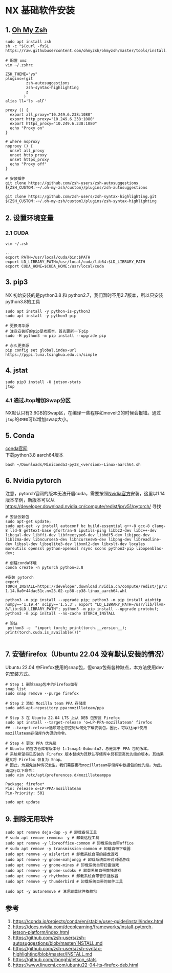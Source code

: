 # NX 基础软件安装
## 1. [Oh My Zsh](https://ohmyz.sh/)
```
sudo apt install zsh
sh -c "$(curl -fsSL https://raw.githubusercontent.com/ohmyzsh/ohmyzsh/master/tools/install.sh)"

# 配置 omz
vim ~/.zshrc

ZSH_THEME="ys"
plugins=(git
         zsh-autosuggestions
         zsh-syntax-highlighting
         z
        )
alias ll='ls -alF'

proxy () {
  export all_proxy="10.249.6.238:1080"
  export http_proxy="10.249.6.238:1080"
  export https_proxy="10.249.6.238:1080"
  echo "Proxy on"
}

# where noproxy
noproxy () {
  unset all_proxy
  unset http_proxy
  unset https_proxy
  echo "Proxy off"
}

# 安装插件
git clone https://github.com/zsh-users/zsh-autosuggestions ${ZSH_CUSTOM:-~/.oh-my-zsh/custom}/plugins/zsh-autosuggestions

git clone https://github.com/zsh-users/zsh-syntax-highlighting.git ${ZSH_CUSTOM:-~/.oh-my-zsh/custom}/plugins/zsh-syntax-highlighting

```
## 2. 设置环境变量
### 2.1 CUDA
```
vim ~/.zsh

...
export PATH=/usr/local/cuda/bin:$PATH
export LD_LIBRARY_PATH=/usr/local/cuda/lib64:$LD_LIBRARY_PATH
export CUDA_HOME=$CUDA_HOME:/usr/local/cuda
```

## 3. pip3
NX 初始安装的是python3.8 和 python2.7，我们暂时不用2.7版本，所以只安装python3.8的工具
```
sudo apt install -y python-is-python3
sudo apt install -y python3-pip

# 更换清华源
# 注意安装好的pip是老版本，首先更新一下pip
sudo -H python3 -m pip install --upgrade pip  

# 永久更换源
pip config set global.index-url https://pypi.tuna.tsinghua.edu.cn/simple

```

## 4. jstat
```
sudo pip3 install -U jetson-stats
jtop
```
### 4.1 通过Jtop增加Swap分区
NX默认只有3.6GB的Swap区，在编译一些程序如moveit2的时候会报错。通过`jtop`的`4MEO`可以增加swap大小。

## 5. Conda
[conda官网](https://docs.conda.io/en/latest/miniconda.html#installing)   
下载python3.8  aarch64版本
```
bash ~/Downloads/Miniconda3-py38_<version>-Linux-aarch64.sh
```

## 6. Nvidia pytorch
注意，pytorch官网的版本无法开启cuda，需要按照[Nvidia官方](https://docs.nvidia.com/deeplearning/frameworks/install-pytorch-jetson-platform/index.html)安装，这里以1.14版本举例，新版本可以从 https://developer.download.nvidia.cn/compute/redist/jp/v51/pytorch/ 寻找
```
# 安装依赖包
sudo apt-get update; 
sudo apt-get -y install autoconf bc build-essential g++-8 gcc-8 clang-8 lld-8 gettext-base gfortran-8 iputils-ping libbz2-dev libc++-dev libcgal-dev libffi-dev libfreetype6-dev libhdf5-dev libjpeg-dev liblzma-dev libncurses5-dev libncursesw5-dev libpng-dev libreadline-dev libssl-dev libsqlite3-dev libxml2-dev libxslt-dev locales moreutils openssl python-openssl rsync scons python3-pip libopenblas-dev;

# 创建conda环境
conda create -n pytorch python=3.8

#安装 pytorch
export TORCH_INSTALL=https://developer.download.nvidia.cn/compute/redist/jp/v51/pytorch/torch-1.14.0a0+44dac51c.nv23.02-cp38-cp38-linux_aarch64.whl

python3 -m pip install --upgrade pip; python3 -m pip install aiohttp numpy=='1.19.4' scipy=='1.5.3'; export "LD_LIBRARY_PATH=/usr/lib/llvm-8/lib:$LD_LIBRARY_PATH"; python3 -m pip install --upgrade protobuf; python3 -m pip install --no-cache $TORCH_INSTALL

# 验证
 python3 -c  "import torch; print(torch.__version__); print(torch.cuda.is_available())"
 
```
## 7. 安装firefox（Ubuntu 22.04 没有默认安装的情况）
Ubuntu 22.04 中Firefox使用的snap包，但snap包有各种缺点，本方法使用dev包安装方式。 
```
# Step 1 删除snap包中的Firefox如有
snap list
sudo snap remove --purge firefox

# Step 2 添加 Mozilla team PPA 存储库
sudo add-apt-repository ppa:mozillateam/ppa

# Step 3 在 Ubuntu 22.04 LTS 上从 DEB 包安装 Firefox
sudo apt install --target-release 'o=LP-PPA-mozillateam' firefox
## --target-release选项可让您控制从何处下载安装包。因此，可以让apt使用mozillateam存储库作为源的命令。

# Step 4 更改 PPA 优先级
# Ubuntu 的官方仓库有版本号 1:1snap1-0ubuntu2，总是高于 PPA 包的版本。
# 系统希望将已安装的 Firefox 版本替换为其默认存储库中具有更高优先级的版本。其结果是又将 Firefox 恢复为 Snap。
# 因此，为避免这种情况发生，我们需要更改mozillateam存储库中数据包的优先级。为此，请运行以下命令：
sudo vim /etc/apt/preferences.d/mozillateamppa

Package: firefox*
Pin: release o=LP-PPA-mozillateam
Pin-Priority: 501

sudo apt update
```

## 9. 删除无用软件
```
sudo apt remove deja-dup -y # 卸载备份工具
# sudo apt remove remmina -y # 卸载远程工具
sudo apt remove -y libreoffice-common # 卸载系统自带office
# sudo apt remove -y transmission-common # 卸载自带下载器
sudo apt remove -y aisleriot # 卸载系统自带的接龙游戏
sudo apt remove -y gnome-mahjongg # 卸载系统自带对对碰游戏
sudo apt remove -y gnome-mines # 卸载系统自带扫雷游戏
sudo apt remove -y gnome-sudoku # 卸载系统自带数独游戏
sudo apt remove -y rhythmbox # 卸载系统自带音乐播放器
sudo apt remove -y thunderbird # 卸载系统自带的邮件工具

sudo apt -y autoremove # 清理卸载软件依赖包

```

## 参考
1. https://conda.io/projects/conda/en/stable/user-guide/install/index.html
2. https://docs.nvidia.com/deeplearning/frameworks/install-pytorch-jetson-platform/index.html
3. https://github.com/zsh-users/zsh-autosuggestions/blob/master/INSTALL.md
4. https://github.com/zsh-users/zsh-syntax-highlighting/blob/master/INSTALL.md
5. https://github.com/rbonghi/jetson_stats
6. https://www.linuxmi.com/ubuntu22-04-lts-firefox-deb.html

